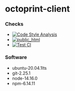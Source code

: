 # octoprint-client
### Checks
* [![Code Style Analysis](https://github.com/JoshMerlino/octoprint-client/actions/workflows/code-style-analysis.yml/badge.svg)](https://github.com/JoshMerlino/octoprint-client/actions/workflows/code-style-analysis.yml)
* [![public_html](https://github.com/JoshMerlino/octoprint-client/actions/workflows/public-html.yml/badge.svg)](https://github.com/JoshMerlino/octoprint-client/actions/workflows/public-html.yml)
* [![Test CI](https://github.com/JoshMerlino/octoprint-client/actions/workflows/test-ci.yml/badge.svg)](https://github.com/JoshMerlino/octoprint-client/actions/workflows/test-ci.yml)

### Software
* ubuntu-20.04.1lts
* git-2.25.1
* node-14.16.0
* npm-6.14.11
